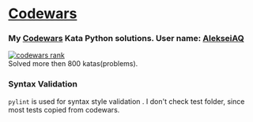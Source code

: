 # [Codewars](http://www.codewars.com/)

### My [Codewars](http://www.codewars.com/) Kata Python solutions. User name: [AlekseiAQ](https://www.codewars.com/users/AlekseiAQ)
[![codewars rank](https://www.codewars.com/users/AlekseiAQ/badges/large)](https://www.codewars.com/users/AlekseiAQ)  
Solved more then 800 katas(problems).

### Syntax Validation

`pylint` is used for syntax style validation . I don't check test folder, since most tests copied from codewars.
